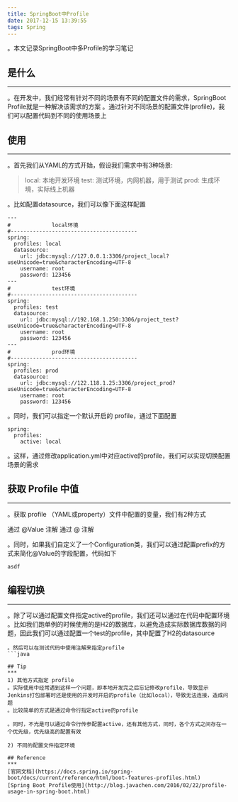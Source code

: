 ```yaml
---
title: SpringBoot中Profile
date: 2017-12-15 13:39:55
tags: Spring
---
```


。本文记录SpringBoot中多Profile的学习笔记

## 是什么
***
。在开发中，我们经常有针对不同的场景有不同的配置文件的需求，SpringBoot Profile就是一种解决该需求的方案
。通过针对不同场景的配置文件(profile)，我们可以配置代码到不同的使用场景上

<!--more-->

## 使用
***
。首先我们从YAML的方式开始，假设我们需求中有3种场景:
> local: 本地开发环境
> test: 测试环境，内网机器，用于测试
> prod: 生成环境，实际线上机器

。比如配置datasource，我们可以像下面这样配置
```
---
#             local环境
#----------------------------------------
spring:
  profiles: local
  datasource:
    url: jdbc:mysql://127.0.0.1:3306/project_local?useUnicode=true&characterEncoding=UTF-8
    username: root
    password: 123456
---
#             test环境
#----------------------------------------
spring:
  profiles: test
  datasource:
    url: jdbc:mysql://192.168.1.250:3306/project_test?useUnicode=true&characterEncoding=UTF-8
    username: root
    password: 123456
---
#             prod环境
#----------------------------------------
spring:
  profiles: prod
  datasource:
    url: jdbc:mysql://122.118.1.25:3306/project_prod?useUnicode=true&characterEncoding=UTF-8
    username: root
    password: 123456
```
。同时，我们可以指定一个默认开启的 profile，通过下面配置

```
spring:
  profiles:
    active: local

```

。这样，通过修改application.yml中对应active的profile，我们可以实现切换配置场景的需求

## 获取 Profile 中值
***
。获取 profile （YAML或property）文件中配置的变量，我们有2种方式

通过 @Value 注解
通过 @ 注解

。同时，如果我们自定义了一个Configuration类，我们可以通过配置prefix的方式来简化@Value的字段配置，代码如下
```
asdf
```

## 编程切换
***
。除了可以通过配置文件指定active的profile，我们还可以通过在代码中配置环境
。比如我们跑单例的时候使用的是H2的数据库，以避免造成实际数据库数据的问题，因此我们可以通过配置一个test的profile，其中配置了H2的datasource
```
。然后可以在测试代码中使用注解来指定profile
```java

## Tip
***
1) 其他方式指定 profile
。实际使用中经常遇到这样一个问题，即本地开发完之后忘记修改profile，导致显示Jenkins打包部署时还是使用的开发时开启的profile（比如local），导致无法连接，造成问题
。比较简单的方式是通过命令行指定active的profile

。同时，不光是可以通过命令行传参配置active，还有其他方式，同时，各个方式之间存在一个优先级，优先级高的配置有效

2) 不同的配置文件指定环境

## Reference
***
[官网文档](https://docs.spring.io/spring-boot/docs/current/reference/html/boot-features-profiles.html)
[Spring Boot Profile使用](http://blog.javachen.com/2016/02/22/profile-usage-in-spring-boot.html)
